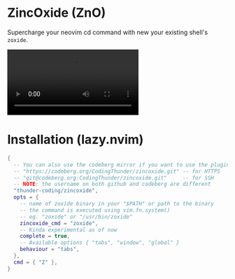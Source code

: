 # ZincOxide (ZnO)

Supercharge your neovim cd command with new your existing shell's `zoxide`.

![Demo](/demo.mp4)

# Installation (lazy.nvim)

```lua
{
  -- You can also use the codeberg mirror if you want to use the plugin without relying on GitHub
  -- "https://codeberg.org/CodingThunder/zincoxide.git" -- for HTTPS
  -- "git@codeberg.org:CodingThunder/zincoxide.git"     -- for SSH
  -- NOTE: the username on both github and codeberg are different
  "thunder-coding/zincoxide",
  opts = {
    -- name of zoxide binary in your "$PATH" or path to the binary
    -- the command is executed using vim.fn.system()
    -- eg. "zoxide" or "/usr/bin/zoxide"
    zincoxide_cmd = "zoxide",
    -- Kinda experimental as of now
    complete = true,
    -- Available options { "tabs", "window", "global" }
    behaviour = "tabs",
  },
  cmd = { "Z" },
}
```
